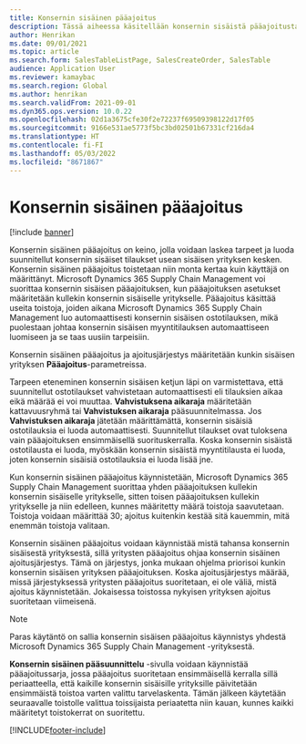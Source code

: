 ```yaml
---
title: Konsernin sisäinen pääajoitus
description: Tässä aiheessa käsitellään konsernin sisäistä pääajoitusta
author: Henrikan
ms.date: 09/01/2021
ms.topic: article
ms.search.form: SalesTableListPage, SalesCreateOrder, SalesTable
audience: Application User
ms.reviewer: kamaybac
ms.search.region: Global
ms.author: henrikan
ms.search.validFrom: 2021-09-01
ms.dyn365.ops.version: 10.0.22
ms.openlocfilehash: 02d1a3675cfe30f2e72237f69509398122d17f05
ms.sourcegitcommit: 9166e531ae5773f5bc3bd02501b67331cf216da4
ms.translationtype: HT
ms.contentlocale: fi-FI
ms.lasthandoff: 05/03/2022
ms.locfileid: "8671867"
---
```

# <a name="intercompany-master-scheduling"></a>Konsernin sisäinen pääajoitus

[!include [banner](../../includes/banner.md)]

Konsernin sisäinen pääajoitus on keino, jolla voidaan laskea tarpeet ja luoda suunnitellut konsernin sisäiset tilaukset usean sisäisen yrityksen kesken. Konsernin sisäinen pääajoitus toistetaan niin monta kertaa kuin käyttäjä on määrittänyt. Microsoft Dynamics 365 Supply Chain Management voi suorittaa konsernin sisäisen pääajoituksen, kun pääajoituksen asetukset määritetään kullekin konsernin sisäiselle yritykselle. Pääajoitus käsittää useita toistoja, joiden aikana Microsoft Dynamics 365 Supply Chain Management luo automaattisesti konsernin sisäisen ostotilauksen, mikä puolestaan johtaa konsernin sisäisen myyntitilauksen automaattiseen luomiseen ja se taas uusiin tarpeisiin.

Konsernin sisäinen pääajoitus ja ajoitusjärjestys määritetään kunkin sisäisen yrityksen **Pääajoitus**-parametreissa.

Tarpeen eteneminen konsernin sisäisen ketjun läpi on varmistettava, että suunnitellut ostotilaukset vahvistetaan automaattisesti eli tilauksien aikaa eikä määrää ei voi muuttaa. **Vahvistuksena aikaraja** määritetään kattavuusryhmä tai **Vahvistuksen aikaraja** pääsuunnitelmassa. Jos **Vahvistuksen aikaraja** jätetään määrittämättä, konsernin sisäisiä ostotilauksia ei luoda automaattisesti. Suunnitellut tilaukset ovat tuloksena vain pääajoituksen ensimmäisellä suorituskerralla. Koska konsernin sisäistä ostotilausta ei luoda, myöskään konsernin sisäistä myyntitilausta ei luoda, joten konsernin sisäisiä ostotilauksia ei luoda lisää jne.

Kun konsernin sisäinen pääajoitus käynnistetään, Microsoft Dynamics 365 Supply Chain Management suorittaa yhden pääajoituksen kullekin konsernin sisäiselle yritykselle, sitten toisen pääajoituksen kullekin yritykselle ja niin edelleen, kunnes määritetty määrä toistoja saavutetaan. Toistoja voidaan määrittää 30; ajoitus kuitenkin kestää sitä kauemmin, mitä enemmän toistoja valitaan.

Konsernin sisäinen pääajoitus voidaan käynnistää mistä tahansa konsernin sisäisestä yrityksestä, sillä yritysten pääajoitus ohjaa konsernin sisäinen ajoitusjärjestys. Tämä on järjestys, jonka mukaan ohjelma priorisoi kunkin konsernin sisäisen yrityksen pääajoituksen. Koska ajoitusjärjestys määrää, missä järjestyksessä yritysten pääajoitus suoritetaan, ei ole väliä, mistä ajoitus käynnistetään. Jokaisessa toistossa nykyisen yrityksen ajoitus suoritetaan viimeisenä.

> [!NOTE]
> Paras käytäntö on sallia konsernin sisäisen pääajoitus käynnistys yhdestä Microsoft Dynamics 365 Supply Chain Management -yrityksestä.

**Konsernin sisäinen pääsuunnittelu** -sivulla voidaan käynnistää pääajoitussarja, jossa pääajoitus suoritetaan ensimmäisellä kerralla sillä periaatteella, että kaikille konsernin sisäisille yrityksille päivitetään ensimmäistä toistoa varten valittu tarvelaskenta. Tämän jälkeen käytetään seuraavalle toistolle valittua toissijaista periaatetta niin kauan, kunnes kaikki määritetyt toistokerrat on suoritettu.

[!INCLUDE[footer-include](../../includes/footer-banner.md)]
